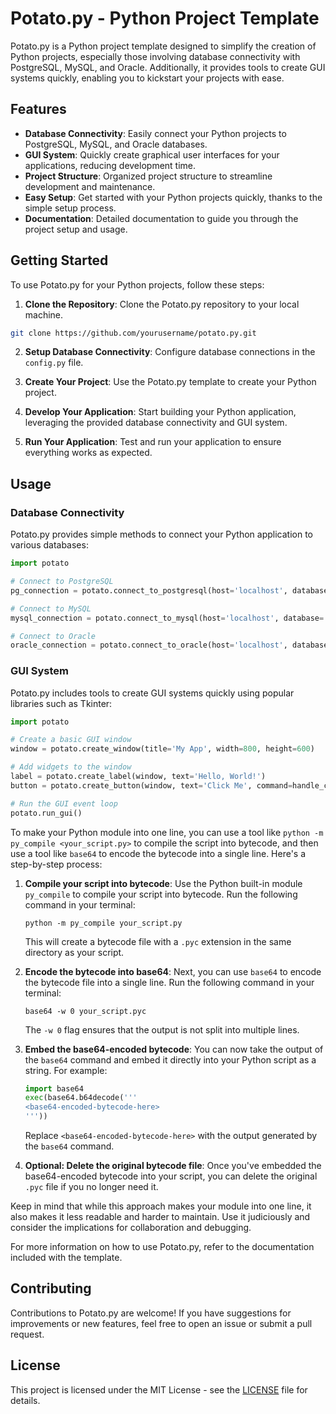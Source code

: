 # Potato.py - Python Project Template

Potato.py is a Python project template designed to simplify the creation of Python projects, especially those involving database connectivity with PostgreSQL, MySQL, and Oracle. Additionally, it provides tools to create GUI systems quickly, enabling you to kickstart your projects with ease.

## Features

- **Database Connectivity**: Easily connect your Python projects to PostgreSQL, MySQL, and Oracle databases.
- **GUI System**: Quickly create graphical user interfaces for your applications, reducing development time.
- **Project Structure**: Organized project structure to streamline development and maintenance.
- **Easy Setup**: Get started with your Python projects quickly, thanks to the simple setup process.
- **Documentation**: Detailed documentation to guide you through the project setup and usage.

## Getting Started

To use Potato.py for your Python projects, follow these steps:

1. **Clone the Repository**: Clone the Potato.py repository to your local machine.

```bash
git clone https://github.com/yourusername/potato.py.git
```

2. **Setup Database Connectivity**: Configure database connections in the `config.py` file.

3. **Create Your Project**: Use the Potato.py template to create your Python project.

4. **Develop Your Application**: Start building your Python application, leveraging the provided database connectivity and GUI system.

5. **Run Your Application**: Test and run your application to ensure everything works as expected.

## Usage

### Database Connectivity

Potato.py provides simple methods to connect your Python application to various databases:

```python
import potato

# Connect to PostgreSQL
pg_connection = potato.connect_to_postgresql(host='localhost', database='mydatabase', user='myuser', password='mypassword')

# Connect to MySQL
mysql_connection = potato.connect_to_mysql(host='localhost', database='mydatabase', user='myuser', password='mypassword')

# Connect to Oracle
oracle_connection = potato.connect_to_oracle(host='localhost', database='mydatabase', user='myuser', password='mypassword')
```

### GUI System

Potato.py includes tools to create GUI systems quickly using popular libraries such as Tkinter:

```python
import potato

# Create a basic GUI window
window = potato.create_window(title='My App', width=800, height=600)

# Add widgets to the window
label = potato.create_label(window, text='Hello, World!')
button = potato.create_button(window, text='Click Me', command=handle_click)

# Run the GUI event loop
potato.run_gui()
```


To make your Python module into one line, you can use a tool like `python -m py_compile <your_script.py>` to compile the script into bytecode, and then use a tool like `base64` to encode the bytecode into a single line. Here's a step-by-step process:

1. **Compile your script into bytecode**:
   Use the Python built-in module `py_compile` to compile your script into bytecode. Run the following command in your terminal:

   ```
   python -m py_compile your_script.py
   ```

   This will create a bytecode file with a `.pyc` extension in the same directory as your script.

2. **Encode the bytecode into base64**:
   Next, you can use `base64` to encode the bytecode file into a single line. Run the following command in your terminal:

   ```
   base64 -w 0 your_script.pyc
   ```

   The `-w 0` flag ensures that the output is not split into multiple lines.

3. **Embed the base64-encoded bytecode**:
   You can now take the output of the `base64` command and embed it directly into your Python script as a string. For example:

   ```python
   import base64
   exec(base64.b64decode('''
   <base64-encoded-bytecode-here>
   '''))
   ```

   Replace `<base64-encoded-bytecode-here>` with the output generated by the `base64` command.

4. **Optional: Delete the original bytecode file**:
   Once you've embedded the base64-encoded bytecode into your script, you can delete the original `.pyc` file if you no longer need it.

Keep in mind that while this approach makes your module into one line, it also makes it less readable and harder to maintain. Use it judiciously and consider the implications for collaboration and debugging.

For more information on how to use Potato.py, refer to the documentation included with the template.

## Contributing

Contributions to Potato.py are welcome! If you have suggestions for improvements or new features, feel free to open an issue or submit a pull request.

## License

This project is licensed under the MIT License - see the [LICENSE](LICENSE) file for details.
